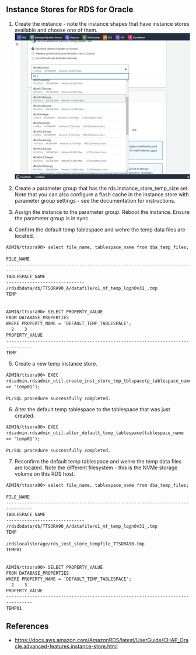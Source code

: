 ## Instance Stores for RDS for Oracle
1. Create the instance - note the instance shapes that have instance stores available and choose one of them.
![Optional Text](instance_store_01.jpg)

2. Create a parameter group that has the rds.instance_store_temp_size set. Note that you can also configure a flash cache in the instance store with parameter group settings - see the documentation for instructions.

3. Assign the instance to the parameter group. Reboot the instance. Ensure the parameter group is in sync.

4. Confirm the default temp tablespace and wehre the temp data files are located.
```
ADMIN/ttsora90> select file_name, tablespace_name from dba_temp_files;

FILE_NAME
--------------------------------------------------------------------------------
TABLESPACE_NAME
------------------------------
/rdsdbdata/db/TTSORA90_A/datafile/o1_mf_temp_lqgn0v31_.tmp
TEMP


ADMIN/ttsora90> SELECT PROPERTY_VALUE
FROM DATABASE_PROPERTIES
WHERE PROPERTY_NAME = 'DEFAULT_TEMP_TABLESPACE';
  2    3
PROPERTY_VALUE
--------------------------------------------------------------------------------
TEMP
```
5. Create a new temp instance store. 
```
ADMIN/ttsora90> EXEC rdsadmin.rdsadmin_util.create_inst_store_tmp_tblspace(p_tablespace_name => 'temp01');

PL/SQL procedure successfully completed.
```
6. Alter the default temp tablespace to the tablespace that was just created.
```
ADMIN/ttsora90> EXEC rdsadmin.rdsadmin_util.alter_default_temp_tablespace(tablespace_name => 'temp01');

PL/SQL procedure successfully completed.

```
7. Reconfirm the default temp tablespace and wehre the temp data files are located. Note the different filesystem - this is the NVMe storage volume on this RDS host.
```
ADMIN/ttsora90> select file_name, tablespace_name from dba_temp_files;

FILE_NAME
--------------------------------------------------------------------------------
TABLESPACE_NAME
------------------------------
/rdsdbdata/db/TTSORA90_A/datafile/o1_mf_temp_lqgn0v31_.tmp
TEMP

/rdslocalstorage/rds_inst_store_tempfile_TTSORA90.tmp
TEMP01


ADMIN/ttsora90> SELECT PROPERTY_VALUE
FROM DATABASE_PROPERTIES
WHERE PROPERTY_NAME = 'DEFAULT_TEMP_TABLESPACE';
  2    3
PROPERTY_VALUE
--------------------------------------------------------------------------------
TEMP01
```

## References
- https://docs.aws.amazon.com/AmazonRDS/latest/UserGuide/CHAP_Oracle.advanced-features.instance-store.html



